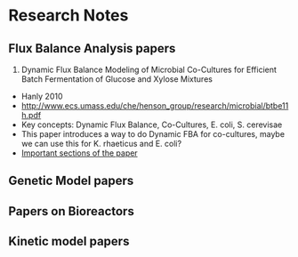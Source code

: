 # Research Notes

## Flux Balance Analysis papers

1. Dynamic Flux Balance Modeling of Microbial Co-Cultures for Efficient Batch Fermentation of Glucose and Xylose Mixtures

- Hanly 2010
- http://www.ecs.umass.edu/che/henson_group/research/microbial/btbe11h.pdf
- Key concepts: Dynamic Flux Balance, Co-Cultures, E. coli, S. cerevisae
- This paper introduces a way to do Dynamic FBA for co-cultures, maybe we can use this for K. rhaeticus and E. coli?
- [Important sections of the paper](http://link.com)

## Genetic Model papers


## Papers on Bioreactors

## Kinetic model papers